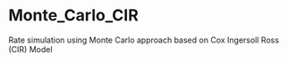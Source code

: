 # Monte_Carlo_CIR
Rate simulation using Monte Carlo approach based on Cox Ingersoll Ross (CIR) Model
 
